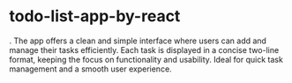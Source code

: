 # todo-list-app-by-react
. The app offers a clean and simple interface where users can add and manage their tasks efficiently. Each task is displayed in a concise two-line format, keeping the focus on functionality and usability. Ideal for quick task management and a smooth user experience.
